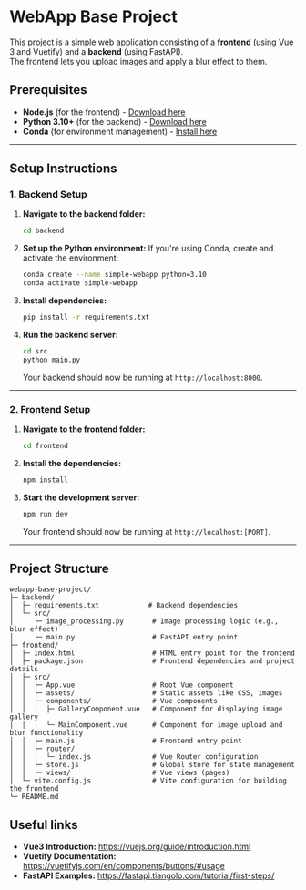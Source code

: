 # WebApp Base Project

This project is a simple web application consisting of a **frontend** (using Vue 3 and Vuetify) and a **backend** (using FastAPI).  
The frontend lets you upload images and apply a blur effect to them.

## Prerequisites

- **Node.js** (for the frontend) - [Download here](https://nodejs.org/en/download/)
- **Python 3.10+** (for the backend) - [Download here](https://www.python.org/downloads/)
- **Conda** (for environment management) - [Install here](https://docs.conda.io/projects/conda/en/latest/user-guide/install/)

---

## Setup Instructions

### 1. Backend Setup

1. **Navigate to the backend folder:**
   ```sh
   cd backend
   ```

2. **Set up the Python environment:**
   If you're using Conda, create and activate the environment:
   ```sh
   conda create --name simple-webapp python=3.10
   conda activate simple-webapp
   ```

3. **Install dependencies:**
   ```sh
   pip install -r requirements.txt
   ```

4. **Run the backend server:**
   ```sh
   cd src
   python main.py
   ```

   Your backend should now be running at `http://localhost:8000`.

---

### 2. Frontend Setup

1. **Navigate to the frontend folder:**
   ```sh
   cd frontend
   ```

2. **Install the dependencies:**
   ```sh
   npm install
   ```

3. **Start the development server:**
   ```sh
   npm run dev
   ```

   Your frontend should now be running at `http://localhost:[PORT]`.

---

## Project Structure

```
webapp-base-project/
├─ backend/
│  ├─ requirements.txt            # Backend dependencies
│  └─ src/
│     ├─ image_processing.py       # Image processing logic (e.g., blur effect)
│     └─ main.py                   # FastAPI entry point
├─ frontend/
│  ├─ index.html                   # HTML entry point for the frontend
│  ├─ package.json                 # Frontend dependencies and project details
│  ├─ src/
│  │  ├─ App.vue                   # Root Vue component
│  │  ├─ assets/                   # Static assets like CSS, images
│  │  ├─ components/               # Vue components
│  │  │  ├─ GalleryComponent.vue   # Component for displaying image gallery
│  │  │  └─ MainComponent.vue      # Component for image upload and blur functionality
│  │  ├─ main.js                   # Frontend entry point
│  │  ├─ router/
│  │  │  └─ index.js               # Vue Router configuration
│  │  ├─ store.js                  # Global store for state management
│  │  └─ views/                    # Vue views (pages)
│  └─ vite.config.js               # Vite configuration for building the frontend
└─ README.md                       
```

## Useful links
- **Vue3 Introduction:** https://vuejs.org/guide/introduction.html
- **Vuetify Documentation:** https://vuetifyjs.com/en/components/buttons/#usage
- **FastAPI Examples:** https://fastapi.tiangolo.com/tutorial/first-steps/
